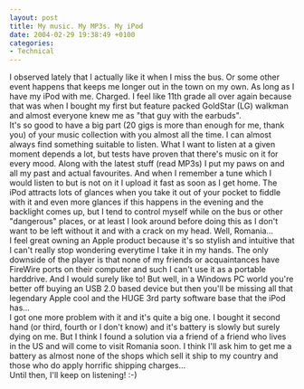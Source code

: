 ```yaml
---
layout: post
title: My music. My MP3s. My iPod
date: 2004-02-29 19:38:49 +0100
categories:
- Technical
---
```

<p>I observed lately that I actually like it when I miss the bus. Or some other event happens that keeps me longer out in the town on my own. As long as I have my iPod with me. Charged. I feel like 11th grade all over again because that was when I bought my first but feature packed GoldStar (LG) walkman and almost everyone knew me as  "that guy with the earbuds".<br />
It's so good to have a big part (20 gigs is more than enough for me, thank you) of your music collection with you almost all the time. I can almost always find something suitable to listen. What I want to listen at a given moment depends a lot, but tests have proven that there's music on it for every mood. Along with the latest stuff (read MP3s) I put my paws on and all my past and actual favourites. And when I remember a tune which I would listen to but is not on it I upload it fast as soon as I get home. The iPod attracts lots of glances when you take it out of your pocket to fiddle with it and even more glances if this happens in the evening and the backlight comes up, but I tend to control myself while on the bus or other "dangerous" places, or at least I look around before doing this as I don't want to be left without it and with a crack on my head. Well, Romania...<br />
I feel great owning an Apple product because it's so stylish and intuitive that I can't really stop wondering everytime I take it in my hands. The only downside of the player is that none of my friends or acquaintances have FireWire ports on their computer and such I can't use it as a portable harddrive. And I would surely like to! But well, in a Windows PC world you're better off buying an USB 2.0 based device but then you'll be missing all that legendary Apple cool and the HUGE 3rd party software base that the iPod has...<br />
I got one more problem with it and it's quite a big one. I bought it second hand (or third, fourth or I don't know) and it's battery is slowly but surely dying on me. But I think I found a solution via a friend of a friend who lives in the US and will come to visit Romania soon. I think I'll ask him to get me a battery as almost none of the shops which sell it ship to my country and those who do apply horrific shipping charges...<br />
Until then, I'll keep on listening! :-)</p>
